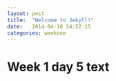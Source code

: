 ```yaml
---
layout: post
title:  "Welcome to Jekyll!"
date:   2014-04-18 14:52:15
categories: weekone
---
```


# Week 1 day 5 text
